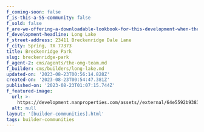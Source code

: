```yaml
---
f_coming-soon: false
f_is-this-a-55-community: false
f_sold: false
f_are-we-offering-a-downloadable-lookbook-for-this-development-when-they-submit-their-contact-info: false
f_development-headline: Long Lake
f_street-address: 23411 Breckenridge Dale Lane
f_city: Spring, TX 77373
title: Breckenridge Park
slug: breckenridge-park
f_agent-2: cms/agents/the-omg-team.md
f_builder: cms/builders/long-lake.md
updated-on: '2023-08-23T00:56:14.828Z'
created-on: '2023-08-23T00:54:47.381Z'
published-on: '2023-08-23T01:07:15.744Z'
f_featured-image:
  url: >-
    https://development.nanproperties.com/assets//external/64e5592b938311acfb01bb57_new-homes-community-breckenridge-park.webp
  alt: null
layout: '[builder-communities].html'
tags: builder-communities
---
```



